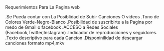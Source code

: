 Requerimientos Para La Pagina web

.Se Pueda contar con La Posiblidad de Subir Canciones O videos
.Tono de Colores Verde-Negro-Blanco
.Posibilidad de suscribirte a la Pagina por medo de Gmail o facebook
.ACCESO a Redes Sociales (Facebook,Twitter,Instagram)
.Indicador de reproducciones y seguidores.
.Texto descriptivo para cada Cancion
.Disponinilidad de descargar canciones formato mp4,mkv

